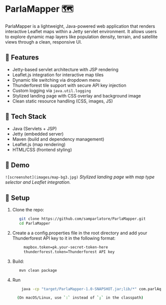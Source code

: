 # ParlaMapper 🗺️

ParlaMapper is a lightweight, Java-powered web application that renders interactive Leaflet maps within a Jetty servlet environment. It allows users to explore dynamic map layers like population density, terrain, and satellite views through a clean, responsive UI.

## 🚀 Features

- Jetty-based servlet architecture with JSP rendering
- Leaflet.js integration for interactive map tiles
- Dynamic tile switching via dropdown menu
- Thunderforest tile support with secure API key injection
- Custom logging via `java.util.logging`
- Stylized landing page with CSS overlay and background image
- Clean static resource handling (CSS, images, JS)

## 🧰 Tech Stack

- Java (Servlets + JSP)
- Jetty (embedded server)
- Maven (build and dependency management)
- Leaflet.js (map rendering)
- HTML/CSS (frontend styling)

## 📸 Demo

`![screenshot](images/map-bg3.jpg)`
_Stylized landing page with map type selector and Leaflet integration._

## 🔧 Setup

1. Clone the repo:
   ```bash
      git clone https://github.com/samparlatore/ParlaMapper.git
      cd ParlaMapper

2. Create a a config.properties file in the root directory and add your Thunderforest API key to it in the following format:
   ```bash
        mapbox.token=pk.your-secret-token-here
        thunderforest.token=Thunderforest API key

3. Build:
     ```bash
        mvn clean package
4. Run
    ```bash
        java -cp "target/ParlaMapper-1.0-SNAPSHOT.jar;lib/*" com.parlAquatics.Main

      (On macOS/Linux, use `:` instead of `;` in the classpath)



